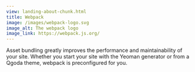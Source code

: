 ```yaml
---
view: landing-about-chunk.html
title: Webpack
image: /images/webpack-logo.svg
image_alt: The webpack logo
image_link: https://webpack.js.org/
---
```

Asset bundling greatly improves the performance and maintainability
of your site. Whether you start your site with the Yeoman generator or
from a Qgoda theme, webpack is preconfigured for you.
